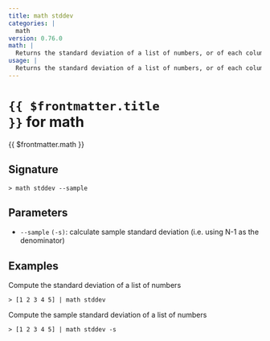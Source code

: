 ```yaml
---
title: math stddev
categories: |
  math
version: 0.76.0
math: |
  Returns the standard deviation of a list of numbers, or of each column in a table
usage: |
  Returns the standard deviation of a list of numbers, or of each column in a table
---
```


# <code>{{ $frontmatter.title }}</code> for math

<div class='command-title'>{{ $frontmatter.math }}</div>

## Signature

```> math stddev --sample```

## Parameters

 -  `--sample` `(-s)`: calculate sample standard deviation (i.e. using N-1 as the denominator)

## Examples

Compute the standard deviation of a list of numbers
```shell
> [1 2 3 4 5] | math stddev
```

Compute the sample standard deviation of a list of numbers
```shell
> [1 2 3 4 5] | math stddev -s
```
